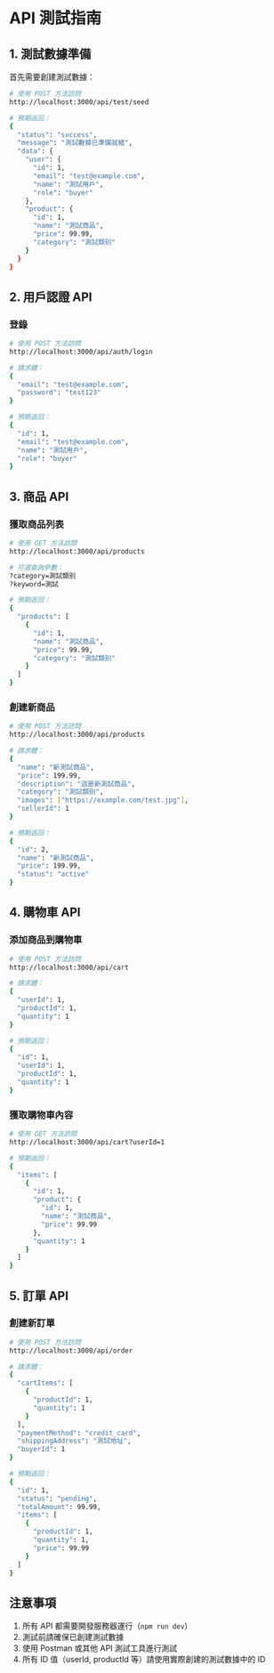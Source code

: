 # API 測試指南

## 1. 測試數據準備
首先需要創建測試數據：

```bash
# 使用 POST 方法訪問
http://localhost:3000/api/test/seed

# 預期返回：
{
  "status": "success",
  "message": "測試數據已準備就緒",
  "data": {
    "user": {
      "id": 1,
      "email": "test@example.com",
      "name": "測試用戶",
      "role": "buyer"
    },
    "product": {
      "id": 1,
      "name": "測試商品",
      "price": 99.99,
      "category": "測試類別"
    }
  }
}
```

## 2. 用戶認證 API

### 登錄
```bash
# 使用 POST 方法訪問
http://localhost:3000/api/auth/login

# 請求體：
{
  "email": "test@example.com",
  "password": "test123"
}

# 預期返回：
{
  "id": 1,
  "email": "test@example.com",
  "name": "測試用戶",
  "role": "buyer"
}
```

## 3. 商品 API

### 獲取商品列表
```bash
# 使用 GET 方法訪問
http://localhost:3000/api/products

# 可選查詢參數：
?category=測試類別
?keyword=測試

# 預期返回：
{
  "products": [
    {
      "id": 1,
      "name": "測試商品",
      "price": 99.99,
      "category": "測試類別"
    }
  ]
}
```

### 創建新商品
```bash
# 使用 POST 方法訪問
http://localhost:3000/api/products

# 請求體：
{
  "name": "新測試商品",
  "price": 199.99,
  "description": "這是新測試商品",
  "category": "測試類別",
  "images": ["https://example.com/test.jpg"],
  "sellerId": 1
}

# 預期返回：
{
  "id": 2,
  "name": "新測試商品",
  "price": 199.99,
  "status": "active"
}
```

## 4. 購物車 API

### 添加商品到購物車
```bash
# 使用 POST 方法訪問
http://localhost:3000/api/cart

# 請求體：
{
  "userId": 1,
  "productId": 1,
  "quantity": 1
}

# 預期返回：
{
  "id": 1,
  "userId": 1,
  "productId": 1,
  "quantity": 1
}
```

### 獲取購物車內容
```bash
# 使用 GET 方法訪問
http://localhost:3000/api/cart?userId=1

# 預期返回：
{
  "items": [
    {
      "id": 1,
      "product": {
        "id": 1,
        "name": "測試商品",
        "price": 99.99
      },
      "quantity": 1
    }
  ]
}
```

## 5. 訂單 API

### 創建新訂單
```bash
# 使用 POST 方法訪問
http://localhost:3000/api/order

# 請求體：
{
  "cartItems": [
    {
      "productId": 1,
      "quantity": 1
    }
  ],
  "paymentMethod": "credit_card",
  "shippingAddress": "測試地址",
  "buyerId": 1
}

# 預期返回：
{
  "id": 1,
  "status": "pending",
  "totalAmount": 99.99,
  "items": [
    {
      "productId": 1,
      "quantity": 1,
      "price": 99.99
    }
  ]
}
```

## 注意事項
1. 所有 API 都需要開發服務器運行（`npm run dev`）
2. 測試前請確保已創建測試數據
3. 使用 Postman 或其他 API 測試工具進行測試
4. 所有 ID 值（userId, productId 等）請使用實際創建的測試數據中的 ID 